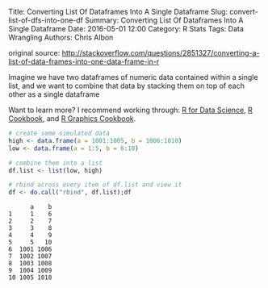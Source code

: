 Title: Converting List Of Dataframes Into A Single Dataframe
Slug: convert-list-of-dfs-into-one-df
Summary: Converting List Of Dataframes Into A Single Dataframe
Date: 2016-05-01 12:00
Category: R Stats
Tags: Data Wrangling
Authors: Chris Albon


original source: http://stackoverflow.com/questions/2851327/converting-a-list-of-data-frames-into-one-data-frame-in-r

Imagine we have two dataframes of numeric data contained within a single list, and  we want to combine that data by stacking them on top of each other as a single dataframe

Want to learn more? I recommend working through: [R for Data Science](http://amzn.to/2myxnhi), [R Cookbook](http://amzn.to/2lF6hkb), and [R Graphics Cookbook](http://amzn.to/2m0fcPL).

```R
# create some simulated data
high <- data.frame(a = 1001:1005, b = 1006:1010)
low <- data.frame(a = 1:5, b = 6:10)
```


```R
# combine them into a list
df.list <- list(low, high)
```


```R
# rbind across every item of df.list and view it
df <- do.call("rbind", df.list);df
```




          a    b
    1     1    6
    2     2    7
    3     3    8
    4     4    9
    5     5   10
    6  1001 1006
    7  1002 1007
    8  1003 1008
    9  1004 1009
    10 1005 1010
